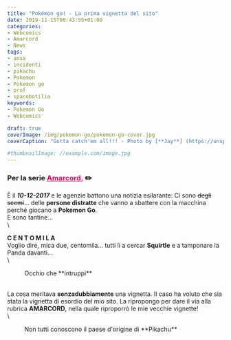 ```yaml
---
title: "Pokémon go! - La prima vignetta del sito"
date: 2019-11-15T00:43:55+01:00
categories:
- Webcomics
- Amarcord
- News
tags:
- ansa
- incidenti
- pikachu
- Pokemon
- Pokemon go
- prof
- spacobotilia
keywords:
- Pokemon Go
- Webcomics

draft: true
coverImage: /img/pokemon-go/pokemon-go-cover.jpg
coverCaption: "Gotta catch'em all!!! - Photo by [**Jay**] (https://unsplash.com/@filmape) on [*Unsplash*](https://unsplash.com/)"

#thumbnailImage: //example.com/image.jpg
---
```

### Per la serie <span class="highlight"><u>**Amarcord**.</u></span> ✏️
È il ***10-12-2017*** e le agenzie battono una notizia esilarante:
Ci sono ~~degli scemi~~... delle **persone distratte** che vanno a sbattere con la macchina perché giocano a **Pokemon Go**.\
E sono tantine...\
\
<!--more-->
<style type="text/css">
  .highlight {color: #e6005c}

</style>
**C E N T O M I L A**\
Voglio dire, mica due, centomila... tutti lì a cercar **Squirtle** e a tamponare la Panda davanti...\
\
<div class="immagine">
<figure class="img1 embed news">
  <img src="/img/pokemon-go/squirtle.png" alt="">
  <figcaption> Occhio che **intruppi** </figcaption>
</figure>
</div>

\
La cosa meritava **senzadubbiamente** una vignetta. Il caso ha voluto che sia stata la vignetta di esordio del mio sito. La ripropongo per dare il via alla rubrica **AMARCORD**, nella quale riproporrò le mie vecchie vignette!\
\
<div class="immagine">
<figure class="img1 embed news">
  <img src="/img/pokemon-go/pokemon-go.jpeg" alt="">
  <figcaption> Non tutti conoscono il paese d'origine di **Pikachu** </figcaption>
</figure>
</div>
